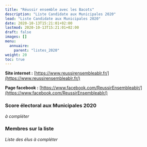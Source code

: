 ```yaml
---
title: "Réussir ensemble avec les Bacots"
description: "Liste Candidate aux Municipales 2020"
lead: "Liste Candidate aux Municipales 2020"
date: 2020-10-13T15:21:01+02:00
lastmod: 2020-10-13T15:21:01+02:00
draft: false
images: []
menu:
  annuaire:
    parent: "listes_2020"
weight: 20
toc: true
---
```


**Site internet :** [https://www.reussirensembleablr.fr/](https://www.reussirensembleablr.fr/) 

**Page facebook :** [https://www.facebook.com/ReussirEnsembleablr/](https://www.facebook.com/ReussirEnsembleablr/)

### Score électoral aux Municipales 2020
*à compléter*

### Membres sur la liste
*Liste des élus à compléter*

